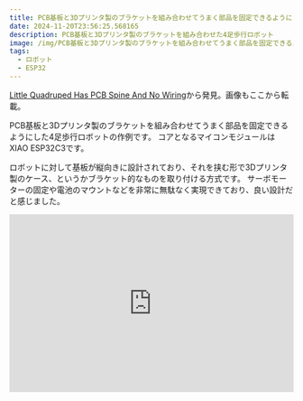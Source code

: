 ```yaml
---
title: PCB基板と3Dプリンタ製のブラケットを組み合わせてうまく部品を固定できるようにした4足歩行ロボット
date: 2024-11-20T23:56:25.568165
description: PCB基板と3Dプリンタ製のブラケットを組み合わせた4足歩行ロボット
image: /img/PCB基板と3Dプリンタ製のブラケットを組み合わせてうまく部品を固定できるようにした4足歩行ロボット.jpg
tags:
  - ロボット
  - ESP32
---
```

[Little Quadruped Has PCB Spine And No Wiring](https://hackaday.com/2024/10/29/little-quadruped-has-pcb-spine-and-no-wiring/)から発見。画像もここから転載。

PCB基板と3Dプリンタ製のブラケットを組み合わせてうまく部品を固定できるようにした4足歩行ロボットの作例です。
コアとなるマイコンモジュールはXIAO ESP32C3です。

ロボットに対して基板が縦向きに設計されており、それを挟む形で3Dプリンタ製のケース、というかブラケット的なものを取り付ける方式です。
サーボモーターの固定や電池のマウントなどを非常に無駄なく実現できており、良い設計だと感じました。



<iframe width="100%" height="315" src="https://www.youtube.com/embed/YJDc1xAhaOI" title="YouTube video player" frameborder="0" allow="accelerometer; autoplay; clipboard-write; encrypted-media; gyroscope; picture-in-picture" allowfullscreen></iframe>



